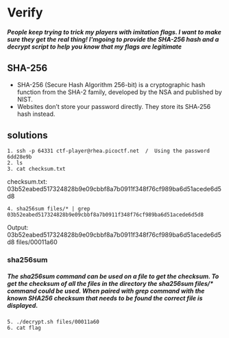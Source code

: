 # Verify

##### People keep trying to trick my players with imitation flags. I want to make sure they get the real thing! I'mgoing to provide the SHA-256 hash and a decrypt script to help you know that my flags are legitimate

## SHA-256
- SHA-256 (Secure Hash Algorithm 256-bit) is a cryptographic hash function from the SHA-2 family, developed by the NSA and published by NIST.
- Websites don’t store your password directly. They store its SHA‑256 hash instead.

## solutions
```
1. ssh -p 64331 ctf-player@rhea.picoctf.net  /  Using the password 6dd28e9b
2. ls
3. cat checksum.txt
```
checksum.txt: 03b52eabed517324828b9e09cbbf8a7b0911f348f76cf989ba6d51acede6d5d8

`4. sha256sum files/* | grep 03b52eabed517324828b9e09cbbf8a7b0911f348f76cf989ba6d51acede6d5d8`

Output: 03b52eabed517324828b9e09cbbf8a7b0911f348f76cf989ba6d51acede6d5d8  files/00011a60

### sha256sum

##### The sha256sum command can be used on a file to get the checksum. To get the checksum of all the files in the directory the sha256sum files/* command could be used. When paired with grep command with the known SHA256 checksum that needs to be found the correct file is displayed.

```
5. ./decrypt.sh files/00011a60
6. cat flag
```
